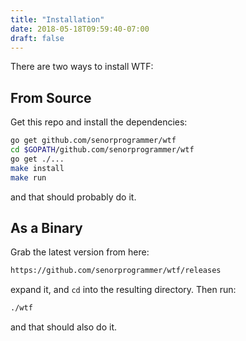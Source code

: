 ```yaml
---
title: "Installation"
date: 2018-05-18T09:59:40-07:00
draft: false
---
```


There are two ways to install WTF:

## From Source

Get this repo and install the dependencies:

```bash
go get github.com/senorprogrammer/wtf
cd $GOPATH/github.com/senorprogrammer/wtf
go get ./...
make install
make run
```
and that should probably do it.

## As a Binary

Grab the latest version from here:

```bash
https://github.com/senorprogrammer/wtf/releases
```

expand it, and `cd` into the resulting directory. Then run:

```bash
./wtf
```

and that should also do it.
